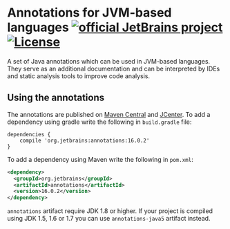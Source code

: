 # Annotations for JVM-based languages [![official JetBrains project](http://jb.gg/badges/official.svg)](https://confluence.jetbrains.com/display/ALL/JetBrains+on+GitHub) [![License](https://img.shields.io/badge/License-Apache%202.0-blue.svg)](https://opensource.org/licenses/Apache-2.0)
A set of Java annotations which can be used in JVM-based languages. They serve as an additional documentation and can be 
interpreted by IDEs and static analysis tools to improve code analysis.

## Using the annotations
The annotations are published on [Maven Central](http://repo1.maven.org/maven2/org/jetbrains/annotations/) and [JCenter](https://jcenter.bintray.com/org/jetbrains/annotations/). To add a dependency
using gradle write the following in `build.gradle` file:
```
dependencies {
    compile 'org.jetbrains:annotations:16.0.2'
}

```
To add a dependency using Maven write the following in `pom.xml`:
```xml
<dependency>
  <groupId>org.jetbrains</groupId>
  <artifactId>annotations</artifactId>
  <version>16.0.2</version>
</dependency>
```

`annotations` artifact require JDK 1.8 or higher. If your project is compiled using JDK 1.5, 1.6 or 1.7 you can use 
`annotations-java5` artifact instead.


    
